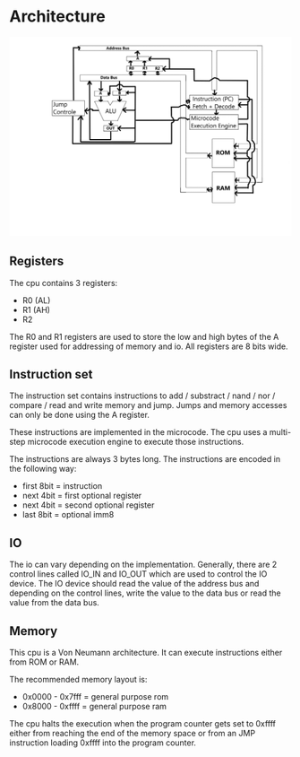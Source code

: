 # Architecture

![](cpuv2_block_diagram.png)

## Registers

The cpu contains 3 registers:

- R0 (AL)
- R1 (AH)
- R2

The R0 and R1 registers are used to store the low and high bytes of the A register used for addressing of memory and io.
All registers are 8 bits wide.

## Instruction set

The instruction set contains instructions to add / substract / nand / nor / compare / read and write memory and jump. Jumps and memory accesses can only be done using the A register.

These instructions are implemented in the microcode.
The cpu uses a multi-step microcode execution engine to execute those instructions.

The instructions are always 3 bytes long.
The instructions are encoded in the following way:

- first 8bit = instruction
- next 4bit  = first optional register
- next 4bit  = second optional register
- last 8bit = optional imm8

## IO

The io can vary depending on the implementation. Generally, there are 2 control lines called IO_IN and IO_OUT which are used to control the IO device.
The IO device should read the value of the address bus and depending on the control lines, write the value to the data bus or read the value from the data bus.

## Memory

This cpu is a Von Neumann architecture. It can execute instructions either from ROM or RAM.

The recommended memory layout is:

- 0x0000 - 0x7fff = general purpose rom
- 0x8000 - 0xffff = general purpose ram

The cpu halts the execution when the program counter gets set to 0xffff either from reaching the end of the memory space or from an JMP instruction loading 0xffff into the program counter.
